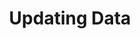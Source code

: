 ---
title: Updating Data

slides:

  - class: title-slide
    content: |

      # Updating Data
      _Saving changes to existing data_







  - content: |

      ## Editing a message

      To demonstrate editing an existing item
      in the database we can edit a message.

  - content: |

      ### Create a template for editing a message

      ```html
      <form action="edit-message" method="post">

          <label>Message</label>
          <input name="message" type="text">

          <input type="submit" value="Save">

      </form>
      ```

      Write a new template called edit-message.html
      which contains a form for editable fields.


  - content: |

      ### Include a hidden field for the id

      ```html
      <form action="edit-message" method="post">

          <label>Message</label>
          <input name="message" type="text">

          <input name="message_id" type="hidden">

          <input type="submit" value="Save">

      </form>
      ```

      This will help us know which table row
      to update when the form is submitted.


  - content: |

      ### Route for editing a message

      ```python
      # edit message page
      @website.route('/edit-message')
      @usermanager.login_required
      def edit_message():
          return render_template('edit-message.html')
      ```

      Create a new route for the message editor
      and display the correct template for it.


  - content: |

      ### Set up the GET and POST methods

      ```python
      # edit message page
      @website.route('/edit-message', methods=['GET', 'POST'])
      @usermanager.login_required
      def edit_message():

          if request.method == 'GET':
              return render_template('edit-message.html')

          elif request.method == 'POST':
              return redirect('/')
      ```



  - content: |

      ### Pass the message id to the edit-message route

      ```python
      # edit message page
      @website.route('/edit-message/<message_id>', methods=['GET', 'POST'])
      @usermanager.login_required
      def edit_message(message_id):

          if request.method == 'GET':
              return render_template('edit-message.html')

          elif request.method == 'POST':
              return redirect('/')
      ```


  - content: |

      ### Load the message data in the route

      ```python
      if request.method == 'GET':

          query_string = (
              'SELECT message_id, content, user_id '
              'FROM messages '
              'WHERE message_id = ?'
          )

          query_result = datamanager.query_db(
              query_string, 
              [message_id],
              one=True
          )

          return render_template('edit-message.html')
      ```


  - content: |

      ### Pass the message data to the template

      ```python
      return render_template('edit-message.html', message=query_result)
      ```

      Pass the query result to the template
      under the variable name **message**.


  - content: |

      ### Display the message data in the form

      ```html
      <form action="edit-message" method="post">

          <label>Message</label>
          <input name="message" type="text" value="{{ message.content }}">

          <input name="message_id" type="hidden" value="{{ message.message_id }}">

          <input type="submit" value="Save">

      </form>
      ```


  - content: |

      ### Check that the form data shows up

      ```bash
      localhost:5000/edit-message/1
      ```

      Browse to the edit-message url in your
      browser and check that the message is showing.






  - content: |

      ## Saving the modified form data

      The user can now make changes to the form
      but the changes also need to be saved.


  - content: |

      ### Make the message id optional so we can post

      ```python
      # edit message page
      @website.route('/edit-message/<message_id>', methods=['GET', 'POST'])
      @usermanager.login_required
      def edit_message(message_id = None):

          ...
      ```


  - content: |

      ### Write the POST processing

      ```python
      if request.method == 'POST':

          message_content = request.form.get('message')
          message_id = request.form.get('message_id')

          query_string = (
              'UPDATE messages '
              'SET content = ? '
              'WHERE message_id = ?'
          )

          query_result = datamanager.query_db(
              query_string, 
              [message_content, message_id],
              one=True
          )

          return redirect('/')
      ```


  - content: |

      ### Check that it works

      Edit a message in the browser
      and check that it saves correctly.









  - content: |

      ## Linking to an edit page

      We can add a link to messages
      that the user can click to edit.


  - content: |

      ### Retrieve the message id for home page messages

      ```python
      @website.route('/')
      def index():

          query_string = (
            'SELECT message_id, content, username, time_created ' 
            'FROM messages INNER JOIN users '
            'USING (user_id) '
            'ORDER BY time_created DESC'
          )
      ```

      Update the query to load the message_id
      so we can use it for our edit link.



  - content: |

      ### Add a link to the message HTML

      ```html
      {% for message in messages %}
          <li>
              {{ message['username'] }}: {{ message['content'] }}
              <a href="{{ url_for('edit_message', message_id = message['message_id']) }}">Edit</a>
          </li>
      {% endfor %}
      ```

      Modify the **index.html** template to
      include an **edit** link on the message.


  - content: |

      ### Only show the edit link for the message owner

      ```html
      {% for message in messages %}
          <li>
              {{ message['username'] }}: {{ message['content'] }}
              {% if current_user.username == message['username'] %}
              <a href="{{ url_for('edit_message', message_id = message['message_id']) }}">Edit</a>
              {% endif %}
          </li>
      {% endfor %}
      ```

      Users should only be able to edit their
      own messages, not messages by other people!




  - content: |

      ![Thumbs Up!]([[BASE_URL]]/theme/assets/images/thumbs-up.svg){: height="200"}

      ## Updating Data: Complete!

      [Take me to the next chapter!](deleting-data.html)


---
